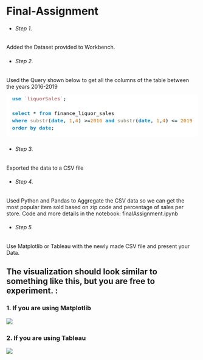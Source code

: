 # Final-Assignment


- ###### Step 1.

Added the Dataset provided to Workbench.

- ###### Step 2.

Used the Query shown below to get all the columns of the table between the years 2016-2019

![image](img_1.png)

- ###### Step 3.

Exported the data to a CSV file

- ###### Step 4.

Used Python and Pandas to Aggregate the CSV data so we can get the most popular item sold based on zip code and percentage of sales per store.
Code and more details in the notebook: finalAssignment.ipynb

- ###### Step 5.

Use Matplotlib or Tableau with the newly made CSV file and present your Data.

## The visualization should look similar to something like this, but you are free to experiment. :


### 1.  If you are using Matplotlib


<img src="https://user-images.githubusercontent.com/84134316/183881562-1bbd2503-1ebd-47a1-a396-97af4acebc46.png" width="450">

### 2. If you are using Tableau


<img src="https://user-images.githubusercontent.com/84134316/183916100-85c98b3b-5de7-40dd-bbc1-cefdaacb0619.png" width="450">
